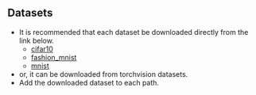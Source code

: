 
## Datasets

- It is recommended that each dataset be downloaded directly from the link below.
  - [cifar10](https://www.cs.toronto.edu/~kriz/cifar.html)
  - [fashion_mnist](https://github.com/zalandoresearch/fashion-mnist)
  - [mnist](http://yann.lecun.com/exdb/mnist/)
- or, it can be downloaded from torchvision datasets.
- Add the downloaded dataset to each path.
